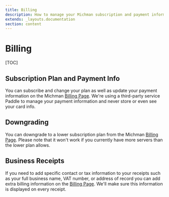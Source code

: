 ```yaml
---
title: Billing
description: How to manage your Michman subscription and payment information.
extends: _layouts.documentation
section: content
---
```


# Billing

[TOC]



## Subscription Plan and Payment Info

You can subscribe and change your plan as well as update your payment information on the Michman [Billing Page][billing].
We're using a third-party service Paddle to manage your payment information and never store or even see your card info.



## Downgrading

You can downgrade to a lower subscription plan from the Michman [Billing Page][billing]. Please note that it won't work if you currently have more servers than the lower plan allows.



## Business Receipts

If you need to add specific contact or tax information to your receipts such as your full business name, VAT number, or address of record you can add extra billing information on the [Billing Page][billing]. We'll make sure this information is displayed on every receipt.



[billing]: https://app.michman.dev/billing "Michman Billing Page"
